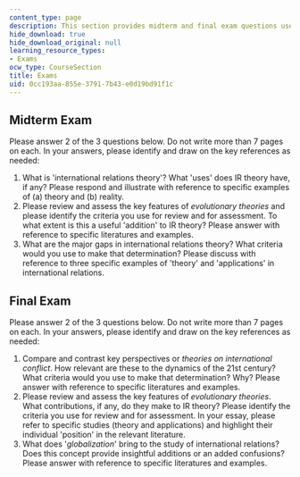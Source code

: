 ```yaml
---
content_type: page
description: This section provides midterm and final exam questions used for the course.
hide_download: true
hide_download_original: null
learning_resource_types:
- Exams
ocw_type: CourseSection
title: Exams
uid: 0cc193aa-855e-3791-7b43-e0d19bd91f1c
---
```


Midterm Exam
------------

Please answer 2 of the 3 questions below. Do not write more than 7 pages on each. In your answers, please identify and draw on the key references as needed:

1.  What is 'international relations theory'? What 'uses' does IR theory have, if any? Please respond and illustrate with reference to specific examples of (a) theory and (b) reality.
2.  Please review and assess the key features of _evolutionary theories_ and please identify the criteria you use for review and for assessment. To what extent is this a useful 'addition' to IR theory? Please answer with reference to specific literatures and examples.
3.  What are the major gaps in international relations theory? What criteria would you use to make that determination? Please discuss with reference to three specific examples of 'theory' and 'applications' in international relations.

Final Exam
----------

Please answer 2 of the 3 questions below. Do not write more than 7 pages on each. In your answers, please identify and draw on the key references as needed:

1.  Compare and contrast key perspectives or _theories on international conflict_. How relevant are these to the dynamics of the 21st century? What criteria would you use to make that determination? Why? Please answer with reference to specific literatures and examples.
2.  Please review and assess the key features of _evolutionary theories_. What contributions, if any, do they make to IR theory? Please identify the criteria you use for review and for assessment. In your essay, please refer to specific studies (theory and applications) and highlight their individual 'position' in the relevant literature.
3.  What does '_globalization_' bring to the study of international relations? Does this concept provide insightful additions or an added confusions? Please answer with reference to specific literatures and examples.